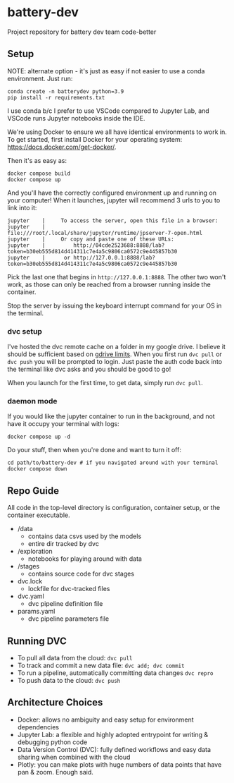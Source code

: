 
# battery-dev

Project repository for battery dev team code-better

## Setup

NOTE: alternate option - it's just as easy if not easier to use a conda environment.  Just run:

```console
conda create -n batterydev python=3.9
pip install -r requirements.txt
```

I use conda b/c I prefer to use VSCode compared to Jupyter Lab, and VSCode runs Jupyter notebooks inside the IDE.

We're using Docker to ensure we all have identical environments to work in. To get started, first install Docker for your operating system: https://docs.docker.com/get-docker/.

Then it's as easy as:

```console
docker compose build
docker compose up
```

And you'll have the correctly configured environment up and running on your computer! When it launches, jupyter will recommend 3 urls to you to link into it:

```console
jupyter    |     To access the server, open this file in a browser:
jupyter    |         file:///root/.local/share/jupyter/runtime/jpserver-7-open.html
jupyter    |     Or copy and paste one of these URLs:
jupyter    |         http://04cde2523688:8888/lab?token=b30eb555d814d414311c7e4a5c9806ca0572c9e445857b30
jupyter    |      or http://127.0.0.1:8888/lab?token=b30eb555d814d414311c7e4a5c9806ca0572c9e445857b30
```

Pick the last one that begins in `http://127.0.0.1:8888`. The other two won't work, as those can only be reached from a browser running inside the container.

Stop the server by issuing the keyboard interrupt command for your OS in the terminal.

### dvc setup

I've hosted the dvc remote cache on a folder in my google drive. I believe it should be sufficient based on [gdrive limits](https://support.google.com/a/answer/7338880). When you first run `dvc pull` or `dvc push` you will be prompted to login. Just paste the auth code back into the terminal like dvc asks and you should be good to go!

When you launch for the first time, to get data, simply run `dvc pull`.

### daemon mode

If you would like the jupyter container to run in the background, and not have it occupy your terminal with logs:

```console
docker compose up -d
```

Do your stuff, then when you're done and want to turn it off:

```console
cd path/to/battery-dev # if you navigated around with your terminal
docker compose down
```

## Repo Guide

All code in the top-level directory is configuration, container setup, or the container executable.

- /data
  - contains data csvs used by the models
  - entire dir tracked by dvc
- /exploration
  - notebooks for playing around with data
- /stages
  - contains source code for dvc stages
- dvc.lock
  - lockfile for dvc-tracked files
- dvc.yaml
  - dvc pipeline definition file
- params.yaml
  - dvc pipeline parameters file

## Running DVC

- To pull all data from the cloud: `dvc pull`
- To track and commit a new data file: `dvc add; dvc commit`
- To run a pipeline, automatically committing data changes `dvc repro`
- To push data to the cloud: `dvc push`

## Architecture Choices

- Docker: allows no ambiguity and easy setup for environment dependencies
- Jupyter Lab: a flexible and highly adopted entrypoint for writing & debugging python code
- Data Version Control (DVC): fully defined workflows and easy data sharing when combined with the cloud
- Plotly: you can make plots with huge numbers of data points that have pan & zoom. Enough said.
